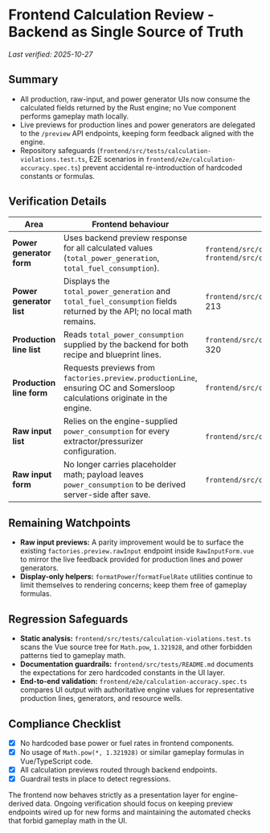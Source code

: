 # Frontend Calculation Review - Backend as Single Source of Truth

_Last verified: 2025-10-27_

## Summary
- All production, raw-input, and power generator UIs now consume the calculated fields returned by the Rust engine; no Vue component performs gameplay math locally.
- Live previews for production lines and power generators are delegated to the `/preview` API endpoints, keeping form feedback aligned with the engine.
- Repository safeguards (`frontend/src/tests/calculation-violations.test.ts`, E2E scenarios in `frontend/e2e/calculation-accuracy.spec.ts`) prevent accidental re-introduction of hardcoded constants or formulas.

## Verification Details

| Area | Frontend behaviour | Evidence |
|------|--------------------|----------|
| **Power generator form** | Uses backend preview response for all calculated values (`total_power_generation`, `total_fuel_consumption`). | `frontend/src/components/factory/PowerGeneratorForm.vue:252`, `frontend/src/components/factory/PowerGeneratorForm.vue:295` |
| **Power generator list** | Displays the `total_power_generation` and `total_fuel_consumption` fields returned by the API; no local math remains. | `frontend/src/components/factory/PowerGeneratorList.vue:206`?213 |
| **Production line list** | Reads `total_power_consumption` supplied by the backend for both recipe and blueprint lines. | `frontend/src/components/factory/ProductionLineList.vue:318`?320 |
| **Production line form** | Requests previews from `factories.preview.productionLine`, ensuring OC and Somersloop calculations originate in the engine. | `frontend/src/components/factory/ProductionLineForm.vue:330` |
| **Raw input list** | Relies on the engine-supplied `power_consumption` for every extractor/pressurizer configuration. | `frontend/src/components/factory/RawInputList.vue:222`?224 |
| **Raw input form** | No longer carries placeholder math; payload leaves `power_consumption` to be derived server-side after save. | `frontend/src/components/factory/RawInputForm.vue:441`?452 |

## Remaining Watchpoints
- **Raw input previews:** A parity improvement would be to surface the existing `factories.preview.rawInput` endpoint inside `RawInputForm.vue` to mirror the live feedback provided for production lines and power generators.
- **Display-only helpers:** `formatPower`/`formatFuelRate` utilities continue to limit themselves to rendering concerns; keep them free of gameplay formulas.

## Regression Safeguards
- **Static analysis:** `frontend/src/tests/calculation-violations.test.ts` scans the Vue source tree for `Math.pow`, `1.321928`, and other forbidden patterns tied to gameplay math.
- **Documentation guardrails:** `frontend/src/tests/README.md` documents the expectations for zero hardcoded constants in the UI layer.
- **End-to-end validation:** `frontend/e2e/calculation-accuracy.spec.ts` compares UI output with authoritative engine values for representative production lines, generators, and resource wells.

## Compliance Checklist
- [x] No hardcoded base power or fuel rates in frontend components.
- [x] No usage of `Math.pow(*, 1.321928)` or similar gameplay formulas in Vue/TypeScript code.
- [x] All calculation previews routed through backend endpoints.
- [x] Guardrail tests in place to detect regressions.

The frontend now behaves strictly as a presentation layer for engine-derived data. Ongoing verification should focus on keeping preview endpoints wired up for new forms and maintaining the automated checks that forbid gameplay math in the UI.

